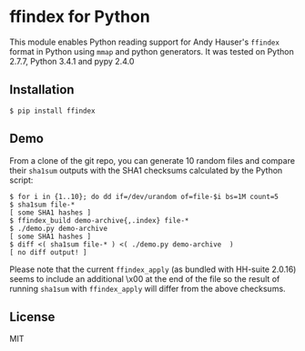 # ffindex for Python

This module enables Python reading support for Andy Hauser's `ffindex` format in Python using `mmap` and python generators. It was tested on Python 2.7.7, Python 3.4.1 and pypy 2.4.0

## Installation

	$ pip install ffindex

## Demo

From a clone of the git repo, you can generate 10 random files and compare their `sha1sum` outputs with the SHA1 checksums calculated by the Python script:

	$ for i in {1..10}; do dd if=/dev/urandom of=file-$i bs=1M count=5
	$ sha1sum file-*
	[ some SHA1 hashes ]
	$ ffindex_build demo-archive{,.index} file-*
	$ ./demo.py demo-archive
	[ some SHA1 hashes ]
	$ diff <( sha1sum file-* ) <( ./demo.py demo-archive  )
	[ no diff output! ]

Please note that the current `ffindex_apply` (as bundled with HH-suite 2.0.16) seems to include an additional \x00 at the end of the file so the result of running `sha1sum` with `ffindex_apply` will differ from the above checksums.

## License
MIT

